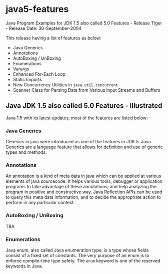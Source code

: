 # java5-features
Java Program Examples for JDK 1.5 also called 5.0 Features - Release Tiger - Release Date: 30-September-2004

This release having a list of features as below:
- Java Generics
- Annotations
- AutoBoxing / UnBoxing
- Enumerations
- Varargs
- Enhanced For-Each Loop
- Static Imports
- New Concurrency Utilities in `java.util.concurrent`
- Scanner Class for Parsing Data from Various Input Streams and Buffers

## Java JDK 1.5 also called 5.0 Features - Illustrated
Java 1.5 with its latest updates, most of the features are listed below:

### Java Generics
Generics in java were introduced as one of the features in JDK 5.
Java Generics are a language feature that allows for definition and use of generic types and methods.

### Annotations
An annotation is a kind of meta data in java which can be applied at various elements of java sourcecode.
It helps various tools, debugger or application programs to take advantage of these annotations; and help analyzing the program in positive and constructive way.
Java Reflection APIs can be used to query this meta data information, and to decide the appropriate action to perform in any particular context.

### AutoBoxing / UnBoxing
TBA

### Enumerations
Java enum, also called Java enumeration type, is a type whose fields consist of a fixed set of constants.
The very purpose of an enum is to enforce compile-time type safety.
The `enum` keyword is one of the reserved keywords in Java.